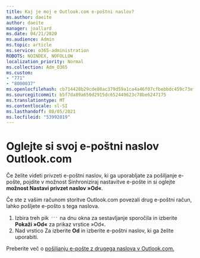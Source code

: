 ```yaml
---
title: Kaj je moj e Outlook.com e-poštni naslov?
ms.author: daeite
author: daeite
manager: joallard
ms.date: 04/21/2020
ms.audience: Admin
ms.topic: article
ms.service: o365-administration
ROBOTS: NOINDEX, NOFOLLOW
localization_priority: Normal
ms.collection: Adm_O365
ms.custom:
- "771"
- "8000037"
ms.openlocfilehash: cb714428b29cde80ac379d59a1ca4a46f07cfbebbdc459c73ef100b7a17a72b7
ms.sourcegitcommit: b5f7da89a650d2915dc652449623c78be6247175
ms.translationtype: MT
ms.contentlocale: sl-SI
ms.lasthandoff: 08/05/2021
ms.locfileid: "53992019"
---
```

# <a name="see-your-own-outlookcom-email-address"></a>Oglejte si svoj e-poštni naslov Outlook.com

Če želite videti privzeti e-poštni naslov, [](https://outlook.live.com/mail/options/mail/accounts) ki ga uporabljate za pošiljanje e-pošte, pojdite v možnost Sinhroniziraj nastavitve e-pošte in si oglejte **možnost Nastavi privzet naslov »Od«**.

Če ste z vašim računom storitve Outlook.com povezali drug e-poštni račun, lahko pošljete e-pošto s tega naslova.

1. Izbira treh pik <img src='data:image/png;base64,iVBORw0KGgoAAAANSUhEUgAAABYAAAAPCAYAAADgbT9oAAAACXBIWXMAAA7EAAAOxAGVKw4bAAAAB3RJTUUH4wYLFhkF94QzeAAAAAd0RVh0QXV0aG9yAKmuzEgAAAAMdEVYdERlc2NyaXB0aW9uABMJISMAAAAKdEVYdENvcHlyaWdodACsD8w6AAAADnRFWHRDcmVhdGlvbiB0aW1lADX3DwkAAAAJdEVYdFNvZnR3YXJlAF1w/zoAAAALdEVYdERpc2NsYWltZXIAt8C0jwAAAAh0RVh0V2FybmluZwDAG+aHAAAAB3RFWHRTb3VyY2UA9f+D6wAAAAh0RVh0Q29tbWVudAD2zJa/AAAABnRFWHRUaXRsZQCo7tInAAAAL0lEQVQ4jWP8////fwYaACZaGDpq8HAzuKGhnqGhoR5DIaniNHMx42gGGTUYAwAAw6QRD6XFR1wAAAAASUVORK5CYII=' />
 na dnu okna za sestavljanje sporočila in izberite **Pokaži »Od«** za prikaz vrstice »Od«.
2. Nad vrstico Za izberite **Od** in izberite e-poštni naslov, ki ga želite uporabiti.

Preberite več o [pošiljanju e-pošte z drugega naslova v Outlook.com.](https://support.office.com/article/ccba89cb-141c-4a36-8c56-6d16a8556d2e?wt.mc_id=Office_Outlook_com_Alchemy)